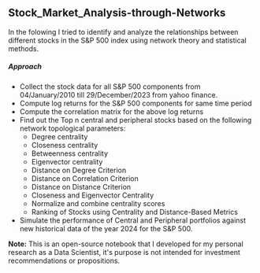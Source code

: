## Stock_Market_Analysis-through-Networks
In the folowing I tried to identify and analyze the relationships between different stocks in the S&P 500 index using network theory and statistical methods.

##### Approach
- Collect the stock data for all S&P 500 components from 04/January/2010 till 29/December/2023 from yahoo finance.
- Compute log returns for the S&P 500 components for same time period
- Compute the correlation matrix for the above log returns
- Find out the Top n central and peripheral stocks based on the following network topological parameters:
  - Degree centrality
  - Closeness centrality
  - Betweenness centrality
  - Eigenvector centrality
  - Distance on Degree Criterion
  - Distance on Correlation Criterion
  - Distance on Distance Criterion
  - Closeness and Eigenvector Centrality
  - Normalize and combine centrality scores
  - Ranking of Stocks using Centrality and Distance-Based Metrics
- Simulate the performance of Central and Peripheral portfolios against new historical data of the year 2024 for the S&P 500.

**Note:** This is an open-source notebook that I developed for my personal research as a Data Scientist, it's purpose is not intended for investment recommendations or propositions.
